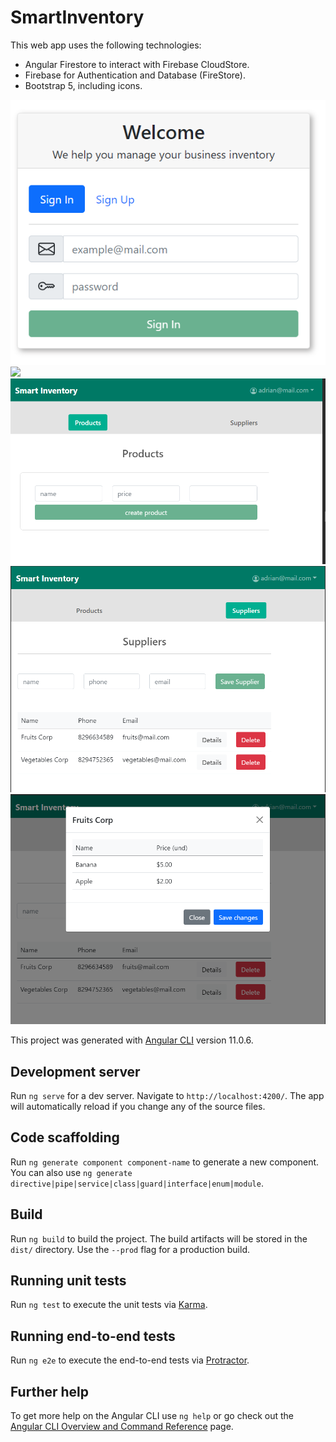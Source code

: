# SmartInventory

This web app uses the following technologies:

-   Angular Firestore to interact with Firebase CloudStore.
-   Firebase for Authentication and Database (FireStore).
-   Bootstrap 5, including icons.

<img src="/src/assets/signin.PNG" alt="signin"/>
<img src="/src/assets/signup.PNG alt="signup"/>

<img src="/src/assets/product.PNG" alt="products" />
<img src="/src/assets/supplier.PNG" alt="suppliers"/>
<img src="/src/assets/details.PNG" alt="details"/>

This project was generated with [Angular CLI](https://github.com/angular/angular-cli) version 11.0.6.

## Development server

Run `ng serve` for a dev server. Navigate to `http://localhost:4200/`. The app will automatically reload if you change any of the source files.

## Code scaffolding

Run `ng generate component component-name` to generate a new component. You can also use `ng generate directive|pipe|service|class|guard|interface|enum|module`.

## Build

Run `ng build` to build the project. The build artifacts will be stored in the `dist/` directory. Use the `--prod` flag for a production build.

## Running unit tests

Run `ng test` to execute the unit tests via [Karma](https://karma-runner.github.io).

## Running end-to-end tests

Run `ng e2e` to execute the end-to-end tests via [Protractor](http://www.protractortest.org/).

## Further help

To get more help on the Angular CLI use `ng help` or go check out the [Angular CLI Overview and Command Reference](https://angular.io/cli) page.
